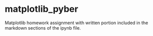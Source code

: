 # matplotlib_pyber
Matplotlib homework assignment with written portion included in the markdown sections of the ipynb file.
